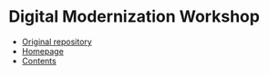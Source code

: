 # Digital Modernization Workshop

- [Original repository](https://github.com/darkreapyre/aws-modernization-workshop-advanced)
- [Homepage](https://svyotov.github.io/aws-modernization-workshop-advanced/#/)
- [Contents](https://svyotov.github.io/aws-modernization-workshop-advanced/#/docs/_navigation.md)
